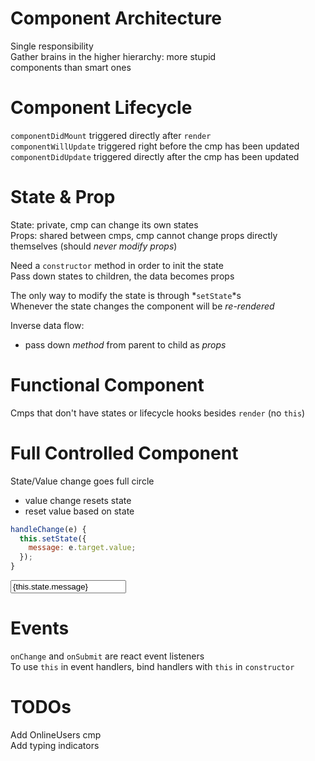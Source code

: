 # Component Architecture

Single responsibility  
Gather brains in the higher hierarchy: more stupid  
components than smart ones  

# Component Lifecycle

`componentDidMount` triggered directly after `render`  
`componentWillUpdate` triggered right before the cmp has been updated  
`componentDidUpdate` triggered directly after the cmp has been updated  

# State & Prop

State: private, cmp can change its own states  
Props: shared between cmps, cmp cannot change props directly themselves (should *never modify props*)

Need a `constructor` method in order to init the state  
Pass down states to children, the data becomes props

The only way to modify the state is through *`setState`*s  
Whenever the state changes the component will be *re-rendered*

Inverse data flow:
  - pass down *method* from parent to child as *props*

# Functional Component

Cmps that don't have states or lifecycle hooks besides `render` (no `this`)

# Full Controlled Component

State/Value change goes full circle
  - value change resets state
  - reset value based on state

```js
handleChange(e) {
  this.setState({
    message: e.target.value;
  });
}
```
<input value={this.state.message}
       onChange={this.handleChange}
       type="text"
/>

# Events

`onChange` and `onSubmit` are react event listeners  
To use `this` in event handlers, bind handlers with `this` in `constructor`

# TODOs

Add OnlineUsers cmp  
Add typing indicators


